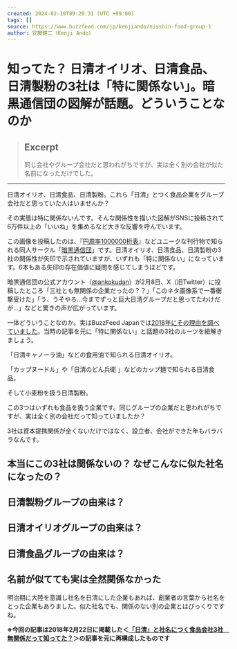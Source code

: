 ```yaml
---
created: 2024-02-10T09:20:31 (UTC +09:00)
tags: []
source: https://www.buzzfeed.com/jp/kenjiando/nisshin-food-group-1
author: 安藤健二（Kenji Ando）
---
```


# 知ってた？ 日清オイリオ、日清食品、日清製粉の3社は「特に関係ない」。暗黒通信団の図解が話題。どういうことなのか

> ## Excerpt
> 同じ会社やグループ会社だと思われがちですが、実は全く別の会社が似た名前になっただけでした。

---
日清オイリオ、日清食品、日清製粉。これら「日清」とつく食品企業をグループ会社だと思っていた人はいませんか？

その実態は特に関係ないんです。そんな関係性を描いた図解がSNSに投稿されて6万件以上の「いいね」を集めるなど大きな反響を呼んでいます。  

この画像を投稿したのは、『[円周率1000000桁表](https://ankokudan.org/d/d.htm?detail002-detailread-j.html=)』などユニークな刊行物で知られる同人サークル「[暗黒通信団](https://ankokudan.org/)」です。日清オイリオ、日清食品、日清製粉の3社の関係性が矢印で示されていますが、いずれも「特に関係ない」になっています。6本もある矢印の存在価値に疑問を感じてしまうほどです。

暗黒通信団の公式アカウント（[@ankokudan](https://twitter.com/ankokudan/)）が2月8日、X（旧Twitter）に投稿したところ「三社とも無関係の企業だったの？？」「このネタ画像系で一番衝撃受けた」「う、うそやろ...今までずっと巨大日清グループだと思ってたわけだが...」などと驚きの声が広がっています。

一体どういうことなのか。実はBuzzFeed Japanでは[2018年にその理由を調べていました](https://www.buzzfeed.com/jp/sumirenakazono/nisshin-food-group)。当時の記事を元に「特に関係ない」と話題の3社のルーツを紐解きましょう。

「日清キャノーラ油」などの食用油で知られる日清オイリオ。

「カップヌードル」や「日清のどん兵衛 」などのカップ麺で知られる日清食品。

そして小麦粉を扱う日清製粉。

この3つはいずれも食品を扱う企業です。同じグループの企業だと思われがちですが、実は全く別の会社だって知っていましたか？

3社は資本提携関係が全くないだけではなく、設立者、会社ができた年もバラバラなんです。

## 本当にこの3社は関係ないの？ なぜこんなに似た社名になったの？

## 日清製粉グループの由来は？

## 日清オイリオグループの由来は？

## 日清食品グループの由来は？

## 名前が似てても実は全然関係なかった

明治期に大陸を意識し社名を日清にした企業もあれば、創業者の言葉から社名をとった企業もありました。似た社名でも、関係のない別の企業とはびっくりですね。

**※今回の記事は2018年2月22日に掲載した＜[「日清」と社名につく食品会社3社　無関係だって知ってた？](https://www.buzzfeed.com/jp/sumirenakazono/nisshin-food-group)＞の記事を元に再構成したものです**
